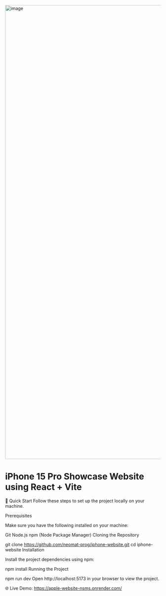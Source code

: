 <img width="1465" alt="image" src="https://github.com/user-attachments/assets/1e56b105-40fc-4cef-a297-c2acede7b890" />

# iPhone 15 Pro Showcase Website using React + Vite
🤸 Quick Start
Follow these steps to set up the project locally on your machine.

Prerequisites

Make sure you have the following installed on your machine:

Git
Node.js
npm (Node Package Manager)
Cloning the Repository

git clone https://github.com/neomat-prog/iphone-website.git
cd iphone-website
Installation

Install the project dependencies using npm:

npm install
Running the Project

npm run dev
Open http://localhost:5173 in your browser to view the project.

🌐 Live Demo:
https://apple-website-nsms.onrender.com/
